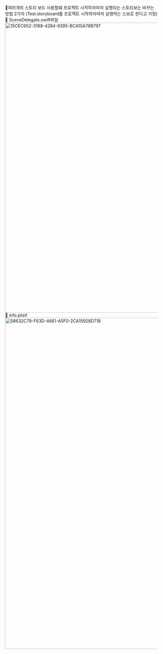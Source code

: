 🍍여러개의 스토리 보드 사용할떄 프로젝트 시작하자마자 실행되는 스토리보는 바꾸는 방법 2가지
  (Test.storyboard를 프로젝트 시작하자마자 실행하는 스보로 한다고 가정)       
  🍏 SceneDelegate.swift파일   
  <img width="954" alt="15CEC652-3188-4284-9395-BCA15A76B797" src="https://user-images.githubusercontent.com/70764912/122196361-24c0c800-ced2-11eb-897e-7ecf946bd721.png">   
  🍏 info.plist!     
  <img width="1090" alt="58632C79-F63D-4661-A5F0-2CA15928D718" src="https://user-images.githubusercontent.com/70764912/122197918-a2d19e80-ced3-11eb-8cbf-8b9042c82d50.png">

